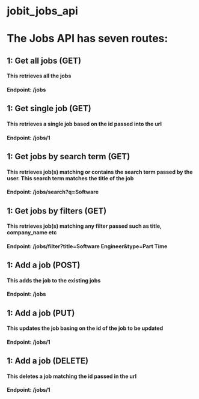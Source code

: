 # jobit_jobs_api

# The Jobs API has seven routes:

## 1: Get all jobs (GET)
#### This retrieves all the jobs
#### Endpoint:  /jobs

## 1: Get single job (GET)
#### This retrieves a single job based on the id passed into the url
#### Endpoint:  /jobs/1

## 1: Get jobs by search term (GET)
#### This retrieves job(s) matching or contains the search term passed by the user. This search term matches the title of the job
#### Endpoint:  /jobs/search?q=Software

## 1: Get jobs by filters (GET)
#### This retrieves job(s) matching any filter passed such as title, company_name etc
#### Endpoint:  /jobs/filter?title=Software Engineer&type=Part Time

## 1: Add a job (POST)
#### This adds the job to the existing jobs
#### Endpoint:  /jobs

## 1: Add a job (PUT)
#### This updates the job basing on the id of the job to be updated
#### Endpoint:  /jobs/1

## 1: Add a job (DELETE)
#### This deletes a job matching the id passed in the url
#### Endpoint:  /jobs/1
